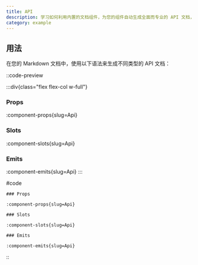 ```yaml
---
title: API
description: 学习如何利用内置的文档组件，为您的组件自动生成全面而专业的 API 文档，内容涵盖属性（Props）、插槽（Slots）和事件（Emits）。
category: example
---
```


## 用法

在您的 Markdown 文档中，使用以下语法来生成不同类型的 API 文档：

::code-preview

:::div{class="flex flex-col w-full"}
### Props
:component-props{slug=Api}

### Slots
:component-slots{slug=Api}

### Emits
:component-emits{slug=Api}
:::

#code
```mdc
### Props

:component-props{slug=Api}

### Slots

:component-slots{slug=Api}

### Emits

:component-emits{slug=Api}
```
::
